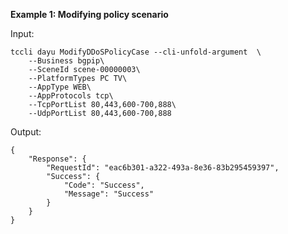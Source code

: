 **Example 1: Modifying policy scenario**



Input: 

```
tccli dayu ModifyDDoSPolicyCase --cli-unfold-argument  \
    --Business bgpip\
    --SceneId scene-00000003\
    --PlatformTypes PC TV\
    --AppType WEB\
    --AppProtocols tcp\
    --TcpPortList 80,443,600-700,888\
    --UdpPortList 80,443,600-700,888
```

Output: 
```
{
    "Response": {
        "RequestId": "eac6b301-a322-493a-8e36-83b295459397",
        "Success": {
            "Code": "Success",
            "Message": "Success"
        }
    }
}
```

